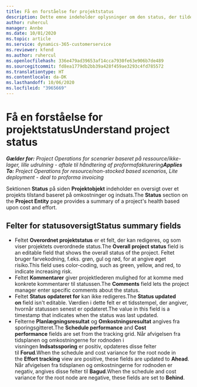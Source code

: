 ```yaml
---
title: Få en forståelse for projektstatus
description: Dette emne indeholder oplysninger om den status, der tildeles projekter i Dynamics 365 Project Operations.
author: ruhercul
manager: Annbe
ms.date: 10/01/2020
ms.topic: article
ms.service: dynamics-365-customerservice
ms.reviewer: kfend
ms.author: ruhercul
ms.openlocfilehash: 336e479ad39653af14cca7930fe63e906b7de489
ms.sourcegitcommit: fd8ea1779db2bb39a428f459ae3293c4fd785572
ms.translationtype: HT
ms.contentlocale: da-DK
ms.lasthandoff: 10/06/2020
ms.locfileid: "3965669"
---
```

# <a name="understand-project-status"></a><span data-ttu-id="7418c-103">Få en forståelse for projektstatus</span><span class="sxs-lookup"><span data-stu-id="7418c-103">Understand project status</span></span>

<span data-ttu-id="7418c-104">_**Gælder for:** Project Operations for scenarier baseret på ressource/ikke-lager, lille udrulning - aftale til håndtering af proformafakturering_</span><span class="sxs-lookup"><span data-stu-id="7418c-104">_**Applies To:** Project Operations for resource/non-stocked based scenarios, Lite deployment - deal to proforma invoicing_</span></span>


<span data-ttu-id="7418c-105">Sektionen **Status** på siden **Projektobjekt** indeholder en oversigt over et projekts tilstand baseret på omkostninger og indsats.</span><span class="sxs-lookup"><span data-stu-id="7418c-105">The **Status** section on the **Project Entity** page provides a summary of a project's health based upon cost and effort.</span></span>


## <a name="status-summary-fields"></a><span data-ttu-id="7418c-106">Felter for statusoversigt</span><span class="sxs-lookup"><span data-stu-id="7418c-106">Status summary fields</span></span>

- <span data-ttu-id="7418c-107">Feltet **Overordnet projektstatus** er et felt, der kan redigeres, og som viser projektets overordnede status.</span><span class="sxs-lookup"><span data-stu-id="7418c-107">The **Overall project status** field is an editable field that shows the overall status of the project.</span></span> <span data-ttu-id="7418c-108">Feltet bruger farvekodning, f.eks. grøn, gul og rød, for at angive øget risiko.</span><span class="sxs-lookup"><span data-stu-id="7418c-108">This field uses color-coding, such as green, yellow, and red, to indicate increasing risk.</span></span> 
- <span data-ttu-id="7418c-109">Feltet **Kommentarer** giver projektlederen mulighed for at komme med konkrete kommentarer til statussen.</span><span class="sxs-lookup"><span data-stu-id="7418c-109">The **Comments** field lets the project manager enter specific comments about the status.</span></span> 
- <span data-ttu-id="7418c-110">Feltet **Status opdateret for** kan ikke redigeres.</span><span class="sxs-lookup"><span data-stu-id="7418c-110">The **Status updated on** field isn't editable.</span></span> <span data-ttu-id="7418c-111">Værdien i dette felt er et tidsstempel, der angiver, hvornår statussen senest er opdateret.</span><span class="sxs-lookup"><span data-stu-id="7418c-111">The value in this field is a timestamp that indicates when the status was last updated.</span></span>
- <span data-ttu-id="7418c-112">Felterne **Planlægningsresultat** og **Omkostningsresultat** angives fra sporingsgitteret.</span><span class="sxs-lookup"><span data-stu-id="7418c-112">The **Schedule performance** and **Cost performance** fields are set from the tracking grid.</span></span> <span data-ttu-id="7418c-113">Når afvigelsen fra tidsplanen og omkostningerne for rodnoden i visningen **Indsatssporing** er positiv, opdateres disse felter til **Forud**.</span><span class="sxs-lookup"><span data-stu-id="7418c-113">When the schedule and cost variance for the root node in the **Effort tracking** view are positive, these fields are updated to **Ahead**.</span></span> <span data-ttu-id="7418c-114">Når afvigelsen fra tidsplanen og omkostningerne for rodnoden er negativ, angives disse felter til **Bagud**.</span><span class="sxs-lookup"><span data-stu-id="7418c-114">When the schedule and cost variance for the root node are negative, these fields are set to **Behind**.</span></span>
